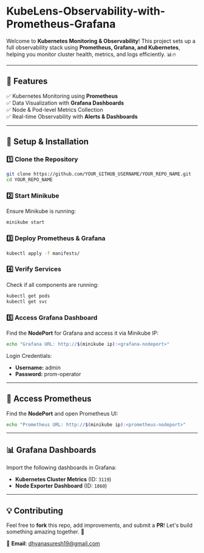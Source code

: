 # KubeLens-Observability-with-Prometheus-Grafana

Welcome to **Kubernetes Monitoring & Observability**! This project sets up a full observability stack using **Prometheus, Grafana, and Kubernetes**, helping you monitor cluster health, metrics, and logs efficiently. 📊🔥

---

## 📌 Features
✅ Kubernetes Monitoring using **Prometheus**  
✅ Data Visualization with **Grafana Dashboards**  
✅ Node & Pod-level Metrics Collection  
✅ Real-time Observability with **Alerts & Dashboards**  

---

## 🚀 Setup & Installation

### 1️⃣ Clone the Repository
```sh
git clone https://github.com/YOUR_GITHUB_USERNAME/YOUR_REPO_NAME.git
cd YOUR_REPO_NAME
```

### 2️⃣ Start Minikube
Ensure Minikube is running:
```sh
minikube start
```

### 3️⃣ Deploy Prometheus & Grafana
```sh
kubectl apply -f manifests/
```

### 4️⃣ Verify Services
Check if all components are running:
```sh
kubectl get pods
kubectl get svc
```

### 5️⃣ Access Grafana Dashboard
Find the **NodePort** for Grafana and access it via Minikube IP:
```sh
echo "Grafana URL: http://$(minikube ip):<grafana-nodeport>"
```
Login Credentials:
- **Username:** admin
- **Password:** prom-operator

---

## 📡 Access Prometheus
Find the **NodePort** and open Prometheus UI:
```sh
echo "Prometheus URL: http://$(minikube ip):<prometheus-nodeport>"
```

---

## 📊 Grafana Dashboards
Import the following dashboards in Grafana:
- **Kubernetes Cluster Metrics** (ID: `3119`)
- **Node Exporter Dashboard** (ID: `1860`)

---

## 💡 Contributing
Feel free to **fork** this repo, add improvements, and submit a **PR**! Let's build something amazing together. 💙
 
📧 **Email**: dhyanasuresh19@gmail.com
